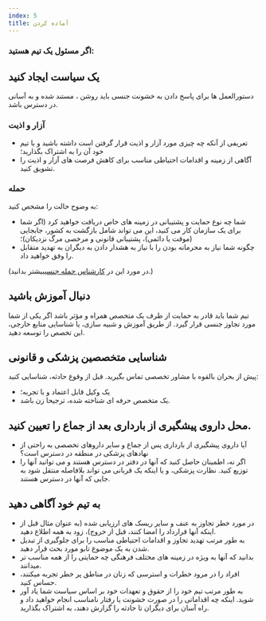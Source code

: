 ```yaml
---
index: 5
title: آماده کردن
---
```

### اگر مسئول یک تیم هستید:

## یک سیاست ایجاد کنید

دستورالعمل ها برای پاسخ دادن به خشونت جنسی باید روشن ، مستند شده و به آسانی در دسترس باشد.

### آزار و اذیت

* تعریفی از آنکه چه چیزی مورد آزار و اذیت قرار گرفتن است داشته باشید و با تیم خود آن را به اشتراک بگذارید؛
* آگاهی از زمینه و اقدامات احتیاطی مناسب برای کاهش فرصت های آزار و اذیت را تشویق کنید.

### حمله

به وضوح حالت را مشخص کنید:

*   شما چه نوع حمایت و پشتیبانی در زمینه های خاص دریافت خواهید کرد (اگر شما برای یک سازمان کار می کنید، این می تواند شامل بازگشت به کشور، جابجایی (موقت یا دائمی)، پشتیبانی قانونی و مرخصی مرگ نزدیکان)؛
*  چگونه شما نیاز به محرمانه بودن را با نیاز به هشدار دادن به دیگران به تهدید متقابل را وفق خواهید داد.

(در مورد این در [کارشناس حمله جنسی](umbrella://incident-response/sexual-assault/expert)بیشتر بدانید.)

## دنبال آموزش باشید

تیم شما باید قادر به حمایت از طرف یک متخصص همراه و مؤثر باشد اگر یکی از شما مورد تجاوز جنسی قرار گیرد. از طریق آموزش و شبیه سازی، یا شناسایی منابع خارجی، این تخصص را توسعه دهید.

## شناسایی متخصصین پزشکی و قانونی

پیش از بحران بالقوه با مشاور تخصصی تماس بگیرید. قبل از وقوع حادثه، شناسایی کنید:

*   یک وکیل قابل اعتماد و با تجربه؛
*   یک متخصص حرفه ای شناخته شده، ترجیحا زن باشد.

## محل داروی پیشگیری از بارداری بعد از جماع را تعیین کنید.

*   آیا داروی پیشگیری از بارداری پس از جماع و سایر داروهای تخصصی به راحتی از نهادهای پزشکی در منطقه در دسترس است؟
* اگر نه، اطمینان حاصل کنید که آنها در دفتر در دسترس هستند و می توانید آنها را توزیع کنید.
نظارت پزشکی، و یا اینکه یک قربانی می تواند بلافاصله منتقل شود به
جایی که آنها در دسترس هستند.

## به تیم خود آگاهی دهید

*   در مورد خطر تجاوز به عنف و سایر ریسک های ارزیابی شده (به عنوان مثال قبل از اینکه آنها قرارداد را امضا کنند، قبل از خروج)، زود به همه اطلاع دهید.
* به طور مرتب تهدید تجاوز و اقدامات احتیاطی مناسب را برای جلوگیری از تبدیل شدن به یک موضوع تابو مورد بحث قرار دهید.
* بدانید که آنها به ویژه در زمینه های مختلف فرهنگی چه حمایتی را از همه مناسب تر میدانند.
*  افراد را در مرود خطرات و استرسی که زنان در مناطق پر خطر تجربه میکنند، حساس کنید.
* به طور مرتب تیم خود را از حقوق و تعهدات خود بر اساس سیاست شما یاد آور شوید. اینکه چه اقداماتی را در صورت خشونت یا رفتار نامناسب انجام خواهید داد و راه آسان برای دیگران تا حادثه را گزارش دهند، به اشتراک بگذارید.
